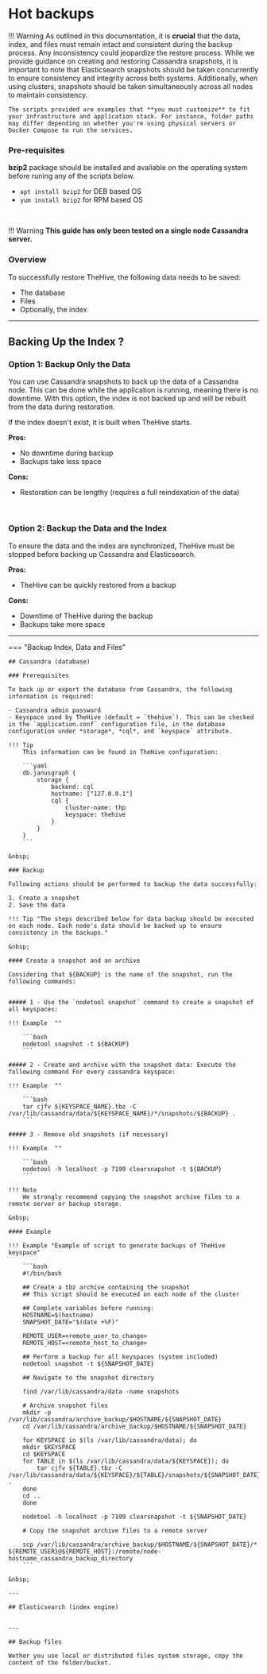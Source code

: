 # Hot backups
 
!!! Warning
    As outlined in this documentation, it is **crucial** that the data, index, and files must remain intact and consistent during the backup process. Any inconsistency could jeopardize the restore process. While we provide guidance on creating and restoring Cassandra snapshots, it is important to note that Elasticsearch snapshots should be taken concurrently to ensure consistency and integrity across both systems. Additionally, when using clusters, snapshots should be taken simultaneously across all nodes to maintain consistency.

    The scripts provided are examples that **you must customize** to fit your infrastructure and application stack. For instance, folder paths may differ depending on whether you're using physical servers or Docker Compose to run the services.


### Pre-requisites

**bzip2** package should be installed and available on the operating system before runing any of the scripts below.

* `apt install bzip2` for DEB based OS
* `yum install bzip2` for RPM based OS

&nbsp;

!!! Warning
    **This guide has only been tested on a single node Cassandra server.**



### Overview

To successfully restore TheHive, the following data needs to be saved:

- The database
- Files
- Optionally, the index

---

## Backing Up the Index ?

### Option 1: Backup Only the Data

You can use Cassandra snapshots to back up the data of a Cassandra node. This can be done while the application is running, meaning there is no downtime. With this option, the index is not backed up and will be rebuilt from the data during restoration.

If the index doesn't exist, it is built when TheHive starts.

**Pros:**

- No downtime during backup
- Backups take less space

**Cons:**

- Restoration can be lengthy (requires a full reindexation of the data)

&nbsp;

### Option 2: Backup the Data and the Index

To ensure the data and the index are synchronized, TheHive must be stopped before backing up Cassandra and Elasticsearch.

**Pros:**

- TheHive can be quickly restored from a backup

**Cons:**

- Downtime of TheHive during the backup
- Backups take more space

---

=== "Backup Index, Data and Files"

    ## Cassandra (database)

    ### Prerequisites

    To back up or export the database from Cassandra, the following information is required:

    - Cassandra admin password
    - Keyspace used by TheHive (default = `thehive`). This can be checked in the `application.conf` configuration file, in the database configuration under *storage*, *cql*, and `keyspace` attribute.

    !!! Tip
        This information can be found in TheHive configuration:

        ```yaml
        db.janusgraph {
            storage {
                backend: cql
                hostname: ["127.0.0.1"]
                cql {
                    cluster-name: thp
                    keyspace: thehive
                }
            }
        }
        ```

    &nbsp;

    ### Backup

    Following actions should be performed to backup the data successfully:

    1. Create a snapshot
    2. Save the data

    !!! Tip "The steps described below for data backup should be executed on each node. Each node's data should be backed up to ensure consistency in the backups."

    &nbsp;

    #### Create a snapshot and an archive

    Considering that ${BACKUP} is the name of the snapshot, run the following commands:


    ##### 1 - Use the `nodetool snapshot` command to create a snapshot of all keyspaces:

    !!! Example  ""

        ```bash
        nodetool snapshot -t ${BACKUP}
        ```

    ##### 2 - Create and archive with the snapshot data: Execute the following command For every cassandra keyspace: 

    !!! Example  ""

        ```bash
        tar cjfv ${KEYSPACE_NAME}.tbz -C /var/lib/cassandra/data/${KEYSPACE_NAME}/*/snapshots/${BACKUP} .
        ```

    ##### 3 - Remove old snapshots (if necessary)

    !!! Example  ""

        ```bash
        nodetool -h localhost -p 7199 clearsnapshot -t ${BACKUP}
        ```

    !!! Note
        We strongly recommend copying the snapshot archive files to a remote server or backup storage.

    &nbsp;

    #### Example

    !!! Example "Example of script to generate backups of TheHive keyspace"

        ```bash
        #!/bin/bash

        ## Create a tbz archive containing the snapshot
        ## This script should be executed on each node of the cluster

        ## Complete variables before running:
        HOSTNAME=$(hostname)
        SNAPSHOT_DATE="$(date +%F)"

        REMOTE_USER=<remote_user_to_change>
        REMOTE_HOST=<remote_host_to_change>

        ## Perform a backup for all keyspaces (system included)
        nodetool snapshot -t ${SNAPSHOT_DATE}

        ## Navigate to the snapshot directory

        find /var/lib/cassandra/data -name snapshots

        # Archive snapshot files
        mkdir -p /var/lib/cassandra/archive_backup/$HOSTNAME/${SNAPSHOT_DATE}
        cd /var/lib/cassandra/archive_backup/$HOSTNAME/${SNAPSHOT_DATE}

        for KEYSPACE in $(ls /var/lib/cassandra/data); do
        mkdir $KEYSPACE
        cd $KEYSPACE
        for TABLE in $(ls /var/lib/cassandra/data/${KEYSPACE}); do
            tar cjfv ${TABLE}.tbz -C /var/lib/cassandra/data/${KEYSPACE}/${TABLE}/snapshots/${SNAPSHOT_DATE} .
        done
        cd ..
        done

        nodetool -h localhost -p 7199 clearsnapshot -t ${SNAPSHOT_DATE}

        # Copy the snapshot archive files to a remote server

        scp /var/lib/cassandra/archive_backup/$HOSTNAME/${SNAPSHOT_DATE}/* ${REMOTE_USER}@${REMOTE_HOST}:/remote/node-hostname_cassandra_backup_directory
        ```

    &nbsp;

    ---

    ## Elasticsearch (index engine)


    ---

    ## Backup files

    Wether you use local or distributed files system storage, copy the content of the folder/bucket.



